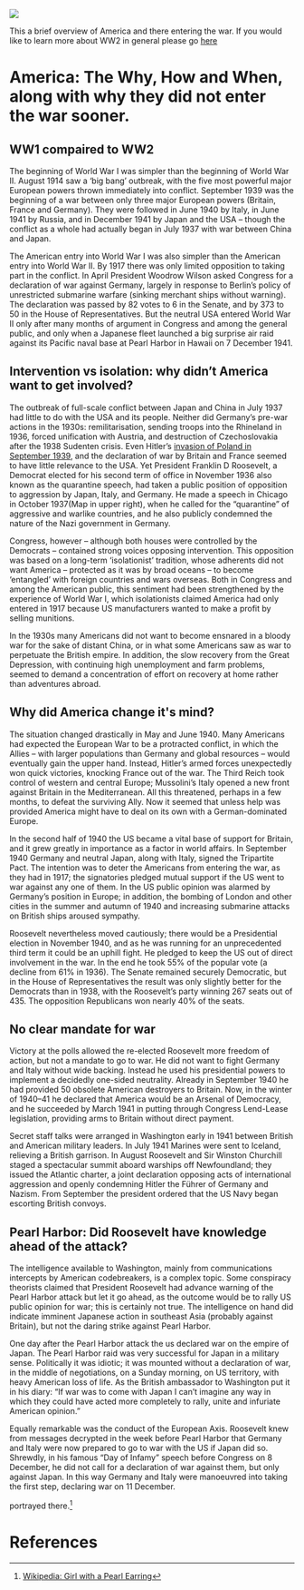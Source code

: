 <a href="https://juncture-digital.org"><img src="https://juncture-digital.org/images/ve-button.png"></a>

<param ve-config 
       title="Americas Entry Into WW2" 
        banner="https://upload.wikimedia.org/wikipedia/commons/thumb/1/15/U.S._flags_on_the_National_Mall%2C_2007.jpg/1920px-                     U.S._flags_on_the_National_Mall%2C_2007.jpg" 
       layout="vertical">


<!-- Entities discussed throughout the essay are typically defined before the essay text and
     are thus available in all text.  Entity identifiers (QIDs) can be found in either
     Wikipedia or Wikidata (https://www.wikidata.org)> -->
<param ve-entity eid="Q"> <!--  -->
<param ve-entity eid="Q361"> <!-- ww1 -->
<param ve-entity eid="Q362"> <!-- ww2 -->
<param ve-entity eid="Q34296"> <!--woodrow wilson  -->
<param ve-entity eid="Q127091"> <!--Pearl Harbor  -->
<param ve-entity eid="Q8007"> <!--FDR-->
<param ve-entity eid="Q2122297"> <!-- quarenteen speech -->
<param ve-entity eid="Q11268"> <!--us congress  -->
<param ve-entity eid="Q29552"> <!-- Democratic Party -->
<param ve-entity eid="Q309310"> <!-- isolationist -->
<param ve-entity eid="Q8698"> <!--Great depression  -->
<param ve-entity eid="Q44700"> <!-- european war -->
<param ve-entity eid="Q7318"> <!--  Third Riech-->
<param ve-entity eid="Q23559"> <!-- Benito Mussolini -->
<param ve-entity eid="Q153122"> <!-- Tripartite Pact -->
<param ve-entity eid="Q11701"> <!-- us house of representitives -->
<param ve-entity eid="Q4796425"> <!--Arsenal of Democracy  -->
<param ve-entity eid="Q207637"> <!-- Land Lease -->
<param ve-entity eid="Q1227663"> <!--Direct Paymeny  -->
<param ve-entity eid="Q8016"> <!--Winston Churchill  -->
<param ve-entity eid="Q48335" fill="#5c6609"> <!-- Newfoundland -->
<param ve-entity eid="Q352"> <!--Adolf Hitler -->
<param ve-entity eid="Q7310"> <!--Nazism  -->
<param ve-entity eid="Q1647775"> <!--CodeBreaker  -->
<param ve-entity eid="Q334516"> <!-- Declaration of war -->
<param ve-entity eid="Q"> <!--  -->
<param ve-entity eid="Q"> <!--  -->
<param ve-entity eid="Q"> <!--  -->


This a brief overview of America and there entering the war. If you would like to learn more about WW2 in general please go [here](https://en.wikipedia.org/wiki/World_War_II)

# America: The Why, How and When, along with why they did not enter the war sooner.

## WW1 compaired to WW2

The beginning of World War I was simpler than the beginning of World War II. August 1914 saw a ‘big bang’ outbreak, with the five most powerful major European powers thrown immediately into conflict. September 1939 was the beginning of a war between only three major European powers (Britain, France and Germany). They were followed in June 1940 by Italy, in June 1941 by Russia, and in December 1941 by Japan and the USA – though the conflict as a whole had actually began in July 1937 with war between China and Japan.
<param ve-image 
       label="The neutral USA entered World War II only after many months of argument in Congress and after the attack on Pearl Harbor. President Franklin D Roosevelt is pictured during the joint session of Congress, 8 December 1941." 
       description="Presedent Franklin D Roosevelt." 
       license="public domain" 
       url="https://images.immediate.co.uk/production/volatile/sites/7/2019/09/GettyImages-515617090-42103e5.jpg?webp=true&quality=90&resize=510%2C413">
       
      
The American entry into World War I was also simpler than the American entry into World War II. By 1917 there was only limited opposition to taking part in the conflict. In April President Woodrow Wilson asked Congress for a declaration of war against Germany, largely in response to Berlin’s policy of unrestricted submarine warfare (sinking merchant ships without warning). The declaration was passed by 82 votes to 6 in the Senate, and by 373 to 50 in the House of Representatives. But the neutral USA entered World War II only after many months of argument in Congress and among the general public, and only when a Japanese fleet launched a big surprise air raid against its Pacific naval base at Pearl Harbor in Hawaii on 7 December 1941.
<param ve-image 
       label="Astronaut photograph of Pearl Harbor from October 2009" 
       description="map of pearl habor from space." 
       license="public domain" 
       url="https://upload.wikimedia.org/wikipedia/commons/thumb/3/39/ISS021-E-15710_Pearl_Harbor%2C_Hawaii.jpg/1920px-ISS021-E-15710_Pearl_Harbor%2C_Hawaii.jpg">    <param ve-image 
       label="Seen in 1986 with Ford Island in center. The Arizona memorial is the small white dot on the left side above Ford Island" 
       description="Pearl Harbor pic with rhe uss Arizona" 
       license="public domain" 
       url="https://upload.wikimedia.org/wikipedia/commons/thumb/0/00/Ford_Island_aerial_photo_RIMPAC_1986.JPEG/1920px-Ford_Island_aerial_photo_RIMPAC_1986.JPEG">
<param ve-map center="Q127091" zoom="4" prefer-geojson>


## Intervention vs isolation: why didn’t America want to get involved?

The outbreak of full-scale conflict between Japan and China in July 1937 had little to do with the USA and its people. Neither did Germany’s pre-war actions in the 1930s: remilitarisation, sending troops into the Rhineland in 1936, forced unification with Austria, and destruction of Czechoslovakia after the 1938 Sudenten crisis. Even Hitler’s [invasion of Poland in September 1939](https://en.wikipedia.org/wiki/Invasion_of_Poland), and the declaration of war by Britain and France seemed to have little relevance to the USA. Yet President Franklin D Roosevelt, a Democrat elected for his second term of office in November 1936 also known as the  quarantine speech, had taken a public position of opposition to aggression by Japan, Italy, and Germany. He made a speech in Chicago in October 1937(Map in upper right), when he called for the “quarantine” of aggressive and warlike countries, and he also publicly condemned the nature of the Nazi government in Germany.
<param ve-image 
       label="Last photograph of Roosevelt, taken April 11, 1945, the day before his death" 
       description="Pick of FDR" 
       license="public domain" 
       url="https://upload.wikimedia.org/wikipedia/commons/thumb/e/e7/FDR-April-11-1945.jpg/1024px-FDR-April-11-1945.jpg">
<param ve-map center="Q2122297" zoom="11" prefer-geojson>

Congress, however – although both houses were controlled by the Democrats – contained strong voices opposing intervention. This opposition was based on a long-term ‘isolationist’ tradition, whose adherents did not want America – protected as it was by broad oceans – to become ‘entangled’ with foreign countries and wars overseas. Both in Congress and among the American public, this sentiment had been strengthened by the experience of World War I, which isolationists claimed America had only entered in 1917 because US manufacturers wanted to make a profit by selling munitions.
<param ve-image 
       label="Us Congress" 
       description="A pic of the US congress floor" 
       license="public domain" 
       url="https://upload.wikimedia.org/wikipedia/commons/thumb/4/43/Senate_in_session.jpg/1920px-Senate_in_session.jpg">

In the 1930s many Americans did not want to become ensnared in a bloody war for the sake of distant China, or in what some Americans saw as war to perpetuate the British empire. In addition, the slow recovery from the Great Depression, with continuing high unemployment and farm problems, seemed to demand a concentration of effort on recovery at home rather than adventures abroad.
<param ve-image 
       label="In the 1930s many Americans did not want to become ensnared in a bloody war for the sake of distant China, or in what some Americans saw as war to perpetuate the British empire. " 
       description="Americans seniment agenst war" 
       license="public domain" 
       url="https://images.immediate.co.uk/production/volatile/sites/7/2019/09/GettyImages-50457003-79bdff5.jpg?webp=true&quality=90&resize=620%2C409">
<param ve-image 
       label="Unemployed men outside a soup kitchen in Depression-era Chicago, Illinois, the US, 1931." 
       description="Picture of the great depression" 
       license="public domain" 
       url="https://upload.wikimedia.org/wikipedia/commons/thumb/6/6c/Unemployed_men_queued_outside_a_depression_soup_kitchen_opened_in_Chicago_by_Al_Capone%2C_02-1931_-_NARA_-_541927.jpg/1920px-Unemployed_men_queued_outside_a_depression_soup_kitchen_opened_in_Chicago_by_Al_Capone%2C_02-1931_-_NARA_-_541927.jpg">
       <param ve-image 
       label="Unemployment rate in the US 1910–60, with the years of the Great Depression (1929–39) highlighted; accurate data begins in 1939, represented by a blue line." 
       description="Uneployment rate in the us between 1910-1960" 
       license="public domain" 
       url="https://upload.wikimedia.org/wikipedia/commons/thumb/f/f1/US_Unemployment_from_1910-1960.svg/1920px-US_Unemployment_from_1910-1960.svg.png">

## Why did America change it's mind?

The situation changed drastically in May and June 1940. Many Americans had expected the European War to be a protracted conflict, in which the Allies – with larger populations than Germany and global resources – would eventually gain the upper hand. Instead, Hitler’s armed forces unexpectedly won quick victories, knocking France out of the war. The Third Reich took control of western and central Europe; Mussolini’s Italy opened a new front against Britain in the Mediterranean. All this threatened, perhaps in a few months, to defeat the surviving Ally. Now it seemed that unless help was provided America might have to deal on its own with a German-dominated Europe.
<param ve-image 
       label="Hitler visits Paris with architect Albert Speer (left) and sculptor Arno Breker (right), 23 June 1940" 
       description="Hitler in front of the eiffle tower" 
       license="public domain" 
       url="https://upload.wikimedia.org/wikipedia/en/thumb/d/db/Adolf_Hitler_in_Paris_1940.jpg/1024px-Adolf_Hitler_in_Paris_1940.jpg">
       
In the second half of 1940 the US became a vital base of support for Britain, and it grew greatly in importance as a factor in world affairs. In September 1940 Germany and neutral Japan, along with Italy, signed the Tripartite Pact. The intention was to deter the Americans from entering the war, as they had in 1917; the signatories pledged mutual support if the US went to war against any one of them. In the US public opinion was alarmed by Germany’s position in Europe; in addition, the bombing of London and other cities in the summer and autumn of 1940 and increasing submarine attacks on British ships aroused sympathy.
   <param ve-image 
       label="Signing ceremony for the Axis Powers Tripartite Pact; seated at front left (left to right) are Japan's Ambassador Saburō Kurusu (leaning forward), Italy's Minister of Foreign Affairs Galeazzo Ciano and Germany's Führer Adolf Hitler (slumping in his chair)." 
       description="Singing of the axis powers" 
       license="public domain" 
       url="https://upload.wikimedia.org/wikipedia/en/a/a0/Signing_ceremony_for_the_Axis_Powers_Tripartite_Pact%3B.jpg">    
      
Roosevelt nevertheless moved cautiously; there would be a Presidential election in November 1940, and as he was running for an unprecedented third term it could be an uphill fight. He pledged to keep the US out of direct involvement in the war. In the end he took 55% of the popular vote (a decline from 61% in 1936). The Senate remained securely Democratic, but in the House of Representatives the result was only slightly better for the Democrats than in 1938, with the Roosevelt’s party winning 267 seats out of 435. The opposition Republicans won nearly 40% of the seats.
<param ve-image 
       label="Results by state explicitly indicating the winning candidate. Blue are for Roosevelt (Democratic) and red are for Willkie (Republican)." 
       description="States won/lost in the 1940 elsection." 
       license="public domain" 
       url="https://upload.wikimedia.org/wikipedia/commons/7/79/1940_Electoral_Map.png">
<param ve-image 
    label="Results by county explicitly indicating the percentage for the winning candidate. Shades of blue are for Roosevelt (Democratic) and shades of red are for Willkie (Republican)." 
       description="Presidental election results" 
       license="public domain" 
       url="https://upload.wikimedia.org/wikipedia/commons/thumb/4/4a/PresidentialCounty1940Colorbrewer.gif/2560px-PresidentialCounty1940Colorbrewer.gif">       
  
 ## No clear mandate for war
       
Victory at the polls allowed the re-elected Roosevelt more freedom of action, but not a mandate to go to war. He did not want to fight Germany and Italy without wide backing. Instead he used his presidential powers to implement a decidedly one-sided neutrality. Already in September 1940 he had provided 50 obsolete American destroyers to Britain. Now, in the winter of 1940–41 he declared that America would be an Arsenal of Democracy, and he succeeded by March 1941 in putting through Congress Lend-Lease legislation, providing arms to Britain without direct payment. 
<param ve-image 
       label="President Roosevelt signs the Lend-Lease bill to give aid to Britain and China (March 1941)." 
       description="Signing of the lend-lease act" 
       license="public domain" 
       url="https://upload.wikimedia.org/wikipedia/commons/8/8d/President_Franklin_D._Roosevelt-1941.jpg">

Secret staff talks were arranged in Washington early in 1941 between British and American military leaders. In July 1941 Marines were sent to Iceland, relieving a British garrison. In August Roosevelt and Sir Winston Churchill staged a spectacular summit aboard warships off Newfoundland; they issued the Atlantic charter, a joint declaration opposing acts of international aggression and openly condemning Hitler the Führer of Germany and Nazism. From September the president ordered that the US Navy began escorting British convoys.
<param ve-image 
       label="Roosevelt and Churchill during the 1941 summit aboard warships off Newfoundland." 
       description="Churchhill and Rosevelt in a meeting" 
       license="public domain" 
       url="https://images.immediate.co.uk/production/volatile/sites/7/2019/09/GettyImages-56453569-f990902.jpg?webp=true&quality=90&resize=503%2C413">
<param ve-map center="Q48335" zoom="4" prefer-geojson>

## Pearl Harbor: Did Roosevelt have knowledge ahead of the attack?

The intelligence available to Washington, mainly from communications intercepts by American codebreakers, is a complex topic. Some conspiracy theorists claimed that President Roosevelt had advance warning of the Pearl Harbor attack but let it go ahead, as the outcome would be to rally US public opinion for war; this is certainly not true. The intelligence on hand did indicate imminent Japanese action in southeast Asia (probably against Britain), but not the daring strike against Pearl Harbor.
<param ve-image 
       label="Photograph taken from a Japanese plane during the torpedo attack on ships moored on both sides of Ford Island shortly after the beginning of the Pearl Harbor attack. View looks about east, with the supply depot, submarine base and fuel tank farm in the right center distance. A torpedo has just hit USS West Virginia on the far side of Ford Island (center)" 
       description="picture of pearl harbor from a Japanes attack craft" 
       license="public domain" 
       url="https://upload.wikimedia.org/wikipedia/commons/thumb/c/c7/Attack_on_Pearl_Harbor_Japanese_planes_view.jpg/1920px-Attack_on_Pearl_Harbor_Japanese_planes_view.jpg">
<param ve-image 
       label="The Japanese attacked in two waves. The first wave was detected by United States Army radar at 136 nautical miles (252 km), but was misidentified as United States Army Air Forces bombers arriving from the American mainland. Top: A: Ford Island NAS. B: Hickam Field. C: Bellows Field. D: Wheeler Field. E: Kaneohe NAS. F: Ewa MCAS. R-1: Opana Radar Station. R-2: Kawailoa RS. R-3: Kaaawa RS. G: Haleiwa. H: Kahuku. I: Wahiawa. J: Kaneohe. K: Honolulu. 0: B-17s from mainland. 1: First strike group. 1-1: Level bombers. 1–2: Torpedo bombers. 1–3: Dive bombers. 2: Second strike group. 2-1: Level bombers. 2-1F: Fighters. 2-2: Dive bombers. Bottom: A: Wake Island. B: Midway Islands. C: Johnston Island. D: Hawaii. D-1: Oahu. 1: USS Lexington. 2: USS Enterprise. 3: First Air Fleet." 
       description="Japanes attack plan on Pearl Harbor" 
       license="public domain" 
       url="https://upload.wikimedia.org/wikipedia/commons/thumb/a/a0/Pearlmap1.png/1024px-Pearlmap1.png">
<param ve-image 
       label="The sinking of the Arizona" 
       description="The Arizona sinking" 
       license="public domain" 
       url="https://upload.wikimedia.org/wikipedia/commons/thumb/0/09/The_USS_Arizona_%28BB-39%29_burning_after_the_Japanese_attack_on_Pearl_Harbor_-_NARA_195617_-_Edit.jpg/1920px-The_USS_Arizona_%28BB-39%29_burning_after_the_Japanese_attack_on_Pearl_Harbor_-_NARA_195617_-_Edit.jpg">
       <param ve-image 
       label="West Virginia was sunk by six torpedoes and two bombs during the attack." 
       description="The sinking of the West Virginia." 
       license="public domain" 
       url="https://upload.wikimedia.org/wikipedia/commons/thumb/0/01/USS_West_Virginia2.jpg/1920px-USS_West_Virginia2.jpg">
       
       
       
One day after the Pearl Harbor attack the us declared war on the empire of Japan. The Pearl Harbor raid was very successful for Japan in a military sense. Politically it was idiotic; it was mounted without a declaration of war, in the middle of negotiations, on a Sunday morning, on US territory, with heavy American loss of life. As the British ambassador to Washington put it in his diary: “If war was to come with Japan I can’t imagine any way in which they could have acted more completely to rally, unite and infuriate American opinion.”
<param ve-image 
       label="President Roosevelt, wearing a black armband, signs the United States’ declaration of war against Japan." 
       description="Roosevelt declaring war on Japan" 
       license="public domain" 
       url="https://images.immediate.co.uk/production/volatile/sites/7/2019/09/GettyImages-514080362-142af7b.jpg?webp=true&quality=90&resize=518%2C413">

Equally remarkable was the conduct of the European Axis. Roosevelt knew from messages decrypted in the week before Pearl Harbor that Germany and Italy were now prepared to go to war with the US if Japan did so. Shrewdly, in his famous “Day of Infamy” speech before Congress on 8 December, he did not call for a declaration of war against them, but only against Japan. In this way Germany and Italy were manoeuvred into taking the first step, declaring war on 11 December.
<param ve-image 
       label="Roosevelt delivers the speech to Congress. Behind him are Vice President Henry A. Wallace (left) and Speaker of the House Sam Rayburn. To the right, in uniform in front of Rayburn, is Roosevelt's son James, who escorted his father to the Capitol, and served as a Marine Corps officer during World War II." 
       description=" Roosevelt's day of infammy speach" 
       license="public domain" 
       url="https://upload.wikimedia.org/wikipedia/commons/0/0a/Fdr_delivers_speech.jpg">









 portrayed there.[^1]
 
<param ve-image 
       label="" 
       description="" 
       license="public domain" 
       url="">
<param ve-map center="Q" zoom="0" prefer-geojson>





# References

[^1]: [Wikipedia: Girl with a Pearl Earring](https://en.wikipedia.org/wiki/Girl_with_a_Pearl_Earring)
